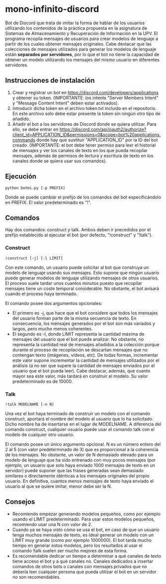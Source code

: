 # mono-infinito-discord
Bot de Discord que trata de imitar la forma de hablar de los usuarios utilizando los contenidos de la práctica propuesta en la asignatura de Sistemas de Almacenamiento y Recuperación de Información en la UPV. El programa recopila mensajes de usuarios para crear modelos de lenguaje a partir de los cuales obtener mensajes originales. Cabe destacar que las colecciones de mensajes utilizados para generar los modelos de lenguaje están **separados por servidores**, por lo que el bot no tiene la capacidad de obtener un modelo utilizando los mensajes del mismo usuario en diferentes servidores.

## Instrucciones de instalación
1. Crear y registrar un bot en https://discord.com/developers/applications y obtener su token. (IMPORTANTE: los intents "Server Members Intent" y "Message Content Intent" deben estar activados).
2. Introducir dicha token en el archivo token.txt incluido en el repositorio. En este archivo solo debe estar presente la token sin ningún otro tipo de añadido.
3. Añadir el bot a los servidores de Discord donde se quiera utilizar. Para ello, se debe entrar en https://discord.com/api/oauth2/authorize?client_id=APPLICATION_ID&permissions=0&scope=bot%20applications.commands donde hay que sustituir "APPLICATION_ID" por la ID del bot creado. (IMPORTANTE: el bot debe tener permiso para leer el historial de mensajes y ver los canales de texto en los que pueda recopilar mensajes, además de permisos de lectura y escritura de texto en los canales donde se quiera usar sus comandos).

## Ejecución
```
python botmi.py [-p PREFIX]
```
Donde se puede cambiar el prefijo de los comandos del bot especificándolo en PREFIX. El valor predeterminado es "!".

## Comandos
Hay dos comandos: construct y talk. Ambos deben ir precedidos por el prefijo establecido al ejecutar el bot (por defecto, "!construct" y "!talk").

### Construct
```
!construct [-j] [-l LIMIT]
```
Con este comando, un usuario puede solicitar al bot que construya un modelo de lenguaje usando sus mensajes. Esto supone que ningún usuario puede generar modelos de lenguaje utilizando mensajes de otros usuarios. El proceso suele tardar unos cuantos minutos puesto que recopilar mensajes tiene un coste temporal considerable. No obstante, el bot avisará cuando el proceso haya terminado.

El comando posee dos argumentos opcionales:
+ El primero es -j, que hace que el bot considere que todos los mensajes del usuario forman parte de la misma secuencia de texto. En consecuencia, los mensajes generados por el bot son más variados y largos, pero mucho menos coherentes.
+ El segundo es -l, donde LIMIT representa la cantidad máxima de mensajes del usuario que el bot puede analizar. No obstante, no representa la cantidad real de mensajes añadidos a la colección porque durante el proceso de recopilación se descartan mensajes que no contengan texto (imágenes, vídeos, etc). De todas formas, incrementar este valor supone incrementar la cantidad de mensajes utilizados por el análisis (a no ser que supere la cantidad de mensajes enviados por el usuario que el bot pueda leer). Cabe destacar, además, que cuanto mayor sea este valor, más tardará en construir el modelo. Su valor predeterminado es de 10000.

### Talk
```
!talk MODELNAME [-n N]
```
Una vez el bot haya terminado de construir un modelo con el comando construct, aportará el nombre del modelo al usuario que lo ha solicitado. Dicho nombre ha de insertarse en el lugar de MODELNAME. A diferencia del comando construct, cualquier usuario puede usar el comando talk con el modelo de cualquier otro usuario.

El comando posee un único argumento opcional. N es un número entero del 2 al 5 (con valor predeterminado de 3) que es proporcional a la coherencia de los mensajes. No obstante, un valor de N demasiado elevado para un modelo de lenguaje que ha sido entrenado con muy pocos mensajes (por ejemplo, un usuario que solo haya enviado 1000 mensajes de texto en un servidor) puede suponer que las frases generadas sean demasiado similares o directamente idénticas a los mensajes originales del propio usuario. En definitiva, cuantos menos mensajes de texto haya enviado el usuario al que se quiere imitar, menor debe ser la N.

## Consejos
+ Recomiendo empezar generando modelos pequeños, como por ejemplo usando el LIMIT predeterminado. Para usar estos modelos pequeños, recomiendo usar una N con valor de 2.
+ Cuando ya se haya visto cómo se usa el bot, en caso de que un usuario tenga muchos mensajes de texto, es ideal generar un modelo con un LIMIT muy grande (como por ejemplo 1000000). El bot tarda mucho tiempo en generar estos modelos, pero los resultados al usar el comando !talk suelen ser mucho mejores de esta forma.
+ Es recomendable dedicar un tiempo a determinar a qué canales de texto tiene acceso el bot y a qué canales no. Canales dedicados a insertar comandos de otros bots o canales con mensajes privados que no debería leer cualquier persona que pueda utilizar el bot en un servidor no son recomendables.
